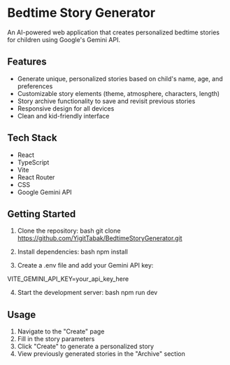 # Bedtime Story Generator

An AI-powered web application that creates personalized bedtime stories for children using Google's Gemini API.

## Features

- Generate unique, personalized stories based on child's name, age, and preferences
- Customizable story elements (theme, atmosphere, characters, length)
- Story archive functionality to save and revisit previous stories
- Responsive design for all devices
- Clean and kid-friendly interface

## Tech Stack

- React
- TypeScript
- Vite
- React Router
- CSS
- Google Gemini API


## Getting Started

1. Clone the repository:
bash
git clone https://github.com/YigitTabak/BedtimeStoryGenerator.git


2. Install dependencies:
bash
npm install


3. Create a .env file and add your Gemini API key:

VITE_GEMINI_API_KEY=your_api_key_here


4. Start the development server:
bash
npm run dev


## Usage

1. Navigate to the "Create" page
2. Fill in the story parameters
3. Click "Create" to generate a personalized story
4. View previously generated stories in the "Archive" section
